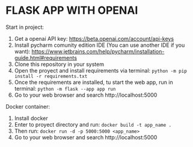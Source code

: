 # FLASK APP WITH OPENAI

Start in project:
1. Get a openai API key: https://beta.openai.com/account/api-keys
2. Install pycharm comunity edition IDE (You can use another IDE if you want): https://www.jetbrains.com/help/pycharm/installation-guide.html#requirements
3. Clone this repository in your system
4. Open the proyect and install requirements via terminal:
```python -m pip install -r requirements.txt```
5. Once the requirements are installed, tu start the web app, run in terminal: 
```python -m flask --app app run```
6. Go to your web browser and search http://localhost:5000

Docker container:
1. Install docker
2. Enter to proyect directory and run: ```docker build -t app_name .```
3. Then run: ```docker run -d -p 5000:5000 <app_name>```
4. Go to your web browser and search http://localhost:5000